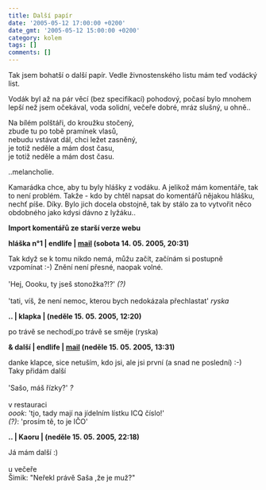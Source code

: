 ```yaml
---
title: Další papír
date: '2005-05-12 17:00:00 +0200'
date_gmt: '2005-05-12 15:00:00 +0200'
category: kolem
tags: []
comments: []
---
```

<p>Tak jsem bohatší o další papír. Vedle živnostenského listu mám teď vodácký list.</p>
<p>Vodák byl až na pár věcí (bez specifikací) pohodový, počasí bylo mnohem lepší než
jsem očekával, voda solidní, večeře dobré, mráz slušný, u ohně..</p>
<p class="odsazeny">Na bílém polštáři, do kroužku stočený,<br>zbude tu po tobě pramínek vlasů,<br>nebudu vstávat dál, chci ležet zasněný,<br>je totiž neděle a mám dost času,<br>je totiž neděle a mám dost času.</p>
<p>..melancholie.</p>
<p>Kamarádka chce, aby tu byly hlášky z vodáku. A jelikož mám komentáře, tak to není problém.
Takže - kdo by chtěl napsat do komentářů nějakou hlášku, nechť píše. Díky.
Bylo jich docela obstojně, tak by stálo za to vytvořit něco obdobného
jako kdysi dávno z lyžáku..</p>
<div class="import-komentaru">
<p><strong>Import komentářů ze starší verze webu</strong></p>
<div class="comment">
<p style="font-weight:bold"><span class="compredmet">hláška n°1</span> | <span class="comname">endlife</span> |  <a href="mailto:jan.martinek@post.cz">mail</a> (sobota&nbsp;14.&nbsp;05.&nbsp;2005,&nbsp;20:31)</p>
<p>Tak když se k tomu nikdo nemá, můžu začít, začínám si postupně vzpomínat :-) Znění není přesné, naopak volné. <br>  <br> 'Hej, Oooku, ty jseš stonožka?!?' <em>(?)</em> <br>  <br> 'tati, víš, že není nemoc, kterou bych nedokázala přechlastat' <em>ryska</em> </p>
</div>
<div class="comment">
<p style="font-weight:bold"><span class="compredmet">..</span> | <span class="comname">klapka</span> | (neděle&nbsp;15.&nbsp;05.&nbsp;2005,&nbsp;12:20)</p>
<p>po trávě se nechodí,po trávě se směje (ryska) </p>
</div>
<div class="comment">
<p style="font-weight:bold"><span class="compredmet">&amp; další</span> | <span class="comname">endlife</span> |  <a href="mailto:jan.martinek@post.cz">mail</a> (neděle&nbsp;15.&nbsp;05.&nbsp;2005,&nbsp;13:31)</p>
<p>danke klapce, sice netuším, kdo jsi, ale jsi první (a snad ne poslední) :-) Taky přidám další <br>  <br> 'Sašo, máš řízky?' <em>?</em> <br>  <br> v restauraci <br> <em>oook</em>: 'tjo, tady mají na jídelním lístku ICQ číslo!' <br> <em>(?)</em>: 'prosím tě, to je IČO' </p>
</div>
<div class="comment">
<p style="font-weight:bold"><span class="compredmet">..</span> | <span class="comname">Kaoru</span> | (neděle&nbsp;15.&nbsp;05.&nbsp;2005,&nbsp;22:18)</p>
<p>Já mám další :) <br>  <br> u večeře <br> Šimik: &quot;Neřekl právě Saša ,že je muž?&quot; </p>
</div>
</div>
